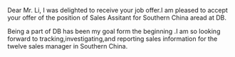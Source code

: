 Dear Mr. Li,
I  was delighted to receive your job offer.I am pleased to accept your offer of the position of Sales Assitant for Southern China aread at DB.

Being a part of DB has been my goal form the beginning .I am so looking forward to tracking,investigating,and reporting sales information for the twelve sales manager in Southern China.
